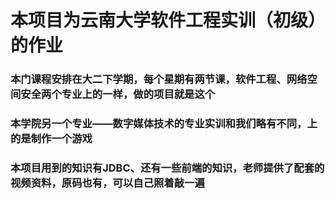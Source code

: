 # 本项目为云南大学软件工程实训（初级）的作业
### 本门课程安排在大二下学期，每个星期有两节课，软件工程、网络空间安全两个专业上的一样，做的项目就是这个
### 本学院另一个专业——数字媒体技术的专业实训和我们略有不同，上的是制作一个游戏

### 本项目用到的知识有JDBC、还有一些前端的知识，老师提供了配套的视频资料，原码也有，可以自己照着敲一遍
